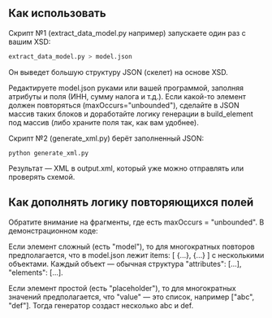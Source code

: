 ## Как использовать

Скрипт №1 (extract_data_model.py например) запускаете один раз с вашим XSD:
```python
extract_data_model.py > model.json
```

Он выведет большую структуру JSON (скелет) на основе XSD.

Редактируете model.json руками или вашей программой, заполняя атрибуты и поля (ИНН, сумму налога и т.д.). Если какой-то элемент должен повторяться (maxOccurs="unbounded"), сделайте в JSON массив таких блоков и доработайте логику генерации в build_element под массив (либо храните поля так, как вам удобнее).

Скрипт №2 (generate_xml.py) берёт заполненный JSON:

```
python generate_xml.py
```

Результат — XML в output.xml, который уже можно отправлять или проверять схемой.

## Как дополнять логику повторяющихся полей
Обратите внимание на фрагменты, где есть maxOccurs = "unbounded". В демонстрационном коде:

Если элемент сложный (есть "model"), то для многократных повторов предполагается, что в model.json лежит items: [ {...}, {...} ] с несколькими объектами. Каждый объект — обычная структура "attributes": [...], "elements": [...].

Если элемент простой (есть "placeholder"), то для многократных значений предполагается, что "value" — это список, например ["abc", "def"]. Тогда генератор создаст несколько <tagName>abc</tagName> и <tagName>def</tagName>.
